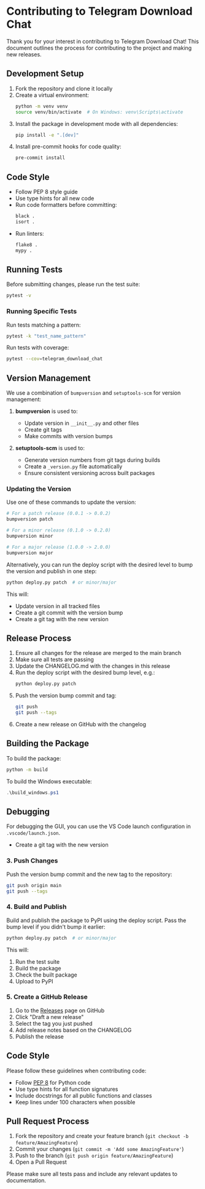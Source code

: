 # Contributing to Telegram Download Chat

Thank you for your interest in contributing to Telegram Download Chat! This document outlines the process for contributing to the project and making new releases.

## Development Setup

1. Fork the repository and clone it locally
2. Create a virtual environment:
   ```bash
   python -m venv venv
   source venv/bin/activate  # On Windows: venv\Scripts\activate
   ```
3. Install the package in development mode with all dependencies:
   ```bash
   pip install -e ".[dev]"
   ```
4. Install pre-commit hooks for code quality:
   ```bash
   pre-commit install
   ```

## Code Style

- Follow PEP 8 style guide
- Use type hints for all new code
- Run code formatters before committing:
  ```bash
  black .
  isort .
  ```
- Run linters:
  ```bash
  flake8 .
  mypy .
  ```

## Running Tests

Before submitting changes, please run the test suite:

```bash
pytest -v
```

### Running Specific Tests

Run tests matching a pattern:
```bash
pytest -k "test_name_pattern"
```

Run tests with coverage:
```bash
pytest --cov=telegram_download_chat
```

## Version Management

We use a combination of `bumpversion` and `setuptools-scm` for version management:

1. **bumpversion** is used to:
   - Update version in `__init__.py` and other files
   - Create git tags
   - Make commits with version bumps

2. **setuptools-scm** is used to:
   - Generate version numbers from git tags during builds
   - Create a `_version.py` file automatically
   - Ensure consistent versioning across built packages

### Updating the Version

Use one of these commands to update the version:

```bash
# For a patch release (0.0.1 -> 0.0.2)
bumpversion patch

# For a minor release (0.1.0 -> 0.2.0)
bumpversion minor

# For a major release (1.0.0 -> 2.0.0)
bumpversion major
```

Alternatively, you can run the deploy script with the desired level to bump the
version and publish in one step:

```bash
python deploy.py patch  # or minor/major
```

This will:
- Update version in all tracked files
- Create a git commit with the version bump
- Create a git tag with the new version

## Release Process

1. Ensure all changes for the release are merged to the main branch
2. Make sure all tests are passing
3. Update the CHANGELOG.md with the changes in this release
4. Run the deploy script with the desired bump level, e.g.:
   ```bash
   python deploy.py patch
   ```
5. Push the version bump commit and tag:
   ```bash
   git push
   git push --tags
   ```
6. Create a new release on GitHub with the changelog

## Building the Package

To build the package:
```bash
python -m build
```

To build the Windows executable:
```powershell
.\build_windows.ps1
```

## Debugging

For debugging the GUI, you can use the VS Code launch configuration in `.vscode/launch.json`.
- Create a git tag with the new version

### 3. Push Changes

Push the version bump commit and the new tag to the repository:

```bash
git push origin main
git push --tags
```

### 4. Build and Publish

Build and publish the package to PyPI using the deploy script. Pass the bump
level if you didn't bump it earlier:

```bash
python deploy.py patch  # or minor/major
```

This will:
1. Run the test suite
2. Build the package
3. Check the built package
4. Upload to PyPI

### 5. Create a GitHub Release

1. Go to the [Releases](https://github.com/yourusername/telegram-download-chat/releases) page on GitHub
2. Click "Draft a new release"
3. Select the tag you just pushed
4. Add release notes based on the CHANGELOG
5. Publish the release

## Code Style

Please follow these guidelines when contributing code:

- Follow [PEP 8](https://www.python.org/dev/peps/pep-0008/) for Python code
- Use type hints for all function signatures
- Include docstrings for all public functions and classes
- Keep lines under 100 characters when possible

## Pull Request Process

1. Fork the repository and create your feature branch (`git checkout -b feature/AmazingFeature`)
2. Commit your changes (`git commit -m 'Add some AmazingFeature'`)
3. Push to the branch (`git push origin feature/AmazingFeature`)
4. Open a Pull Request

Please make sure all tests pass and include any relevant updates to documentation.
